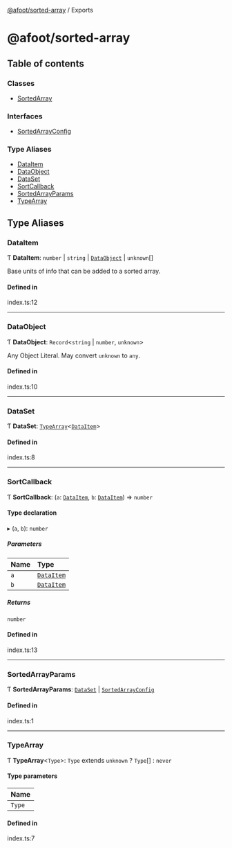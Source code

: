 [@afoot/sorted-array](index.md) / Exports

# @afoot/sorted-array

## Table of contents

### Classes

- [SortedArray](classes/SortedArray.md)

### Interfaces

- [SortedArrayConfig](interfaces/SortedArrayConfig.md)

### Type Aliases

- [DataItem](modules.md#dataitem)
- [DataObject](modules.md#dataobject)
- [DataSet](modules.md#dataset)
- [SortCallback](modules.md#sortcallback)
- [SortedArrayParams](modules.md#sortedarrayparams)
- [TypeArray](modules.md#typearray)

## Type Aliases

### DataItem

Ƭ **DataItem**: `number` \| `string` \| [`DataObject`](modules.md#dataobject) \| `unknown`[]

Base units of info that can be added to a sorted array.

#### Defined in

index.ts:12

___

### DataObject

Ƭ **DataObject**: `Record`<`string` \| `number`, `unknown`\>

Any Object Literal. May convert `unknown` to `any`.

#### Defined in

index.ts:10

___

### DataSet

Ƭ **DataSet**: [`TypeArray`](modules.md#typearray)<[`DataItem`](modules.md#dataitem)\>

#### Defined in

index.ts:8

___

### SortCallback

Ƭ **SortCallback**: (`a`: [`DataItem`](modules.md#dataitem), `b`: [`DataItem`](modules.md#dataitem)) => `number`

#### Type declaration

▸ (`a`, `b`): `number`

##### Parameters

| Name | Type |
| :------ | :------ |
| `a` | [`DataItem`](modules.md#dataitem) |
| `b` | [`DataItem`](modules.md#dataitem) |

##### Returns

`number`

#### Defined in

index.ts:13

___

### SortedArrayParams

Ƭ **SortedArrayParams**: [`DataSet`](modules.md#dataset) \| [`SortedArrayConfig`](interfaces/SortedArrayConfig.md)

#### Defined in

index.ts:1

___

### TypeArray

Ƭ **TypeArray**<`Type`\>: `Type` extends `unknown` ? `Type`[] : `never`

#### Type parameters

| Name |
| :------ |
| `Type` |

#### Defined in

index.ts:7
